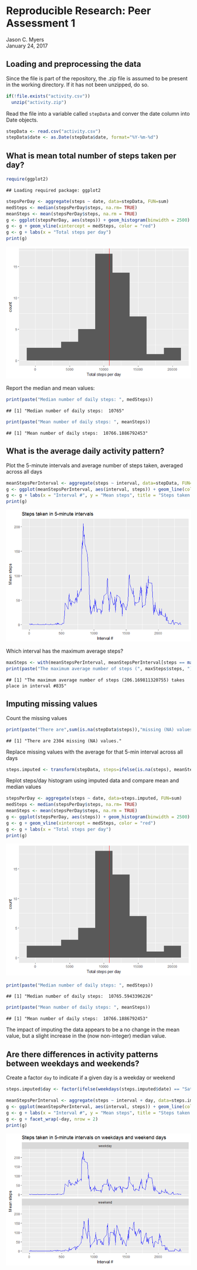 # Reproducible Research: Peer Assessment 1
Jason C. Myers  
January 24, 2017  


## Loading and preprocessing the data
Since the file is part of the repository, the .zip file is assumed to be present in the working directory. If it has not been unzipped, do so.

```r
if(!file.exists("activity.csv"))
  unzip("activity.zip")
```
Read the file into a variable called `stepData` and conver the date column into Date objects.

```r
stepData <- read.csv("activity.csv")
stepData$date <- as.Date(stepData$date, format="%Y-%m-%d")
```


## What is mean total number of steps taken per day?

```r
require(ggplot2)
```

```
## Loading required package: ggplot2
```

```r
stepsPerDay <- aggregate(steps ~ date, data=stepData, FUN=sum)
medSteps <- median(stepsPerDay$steps, na.rm= TRUE)
meanSteps <- mean(stepsPerDay$steps, na.rm = TRUE)
g <- ggplot(stepsPerDay, aes(steps)) + geom_histogram(binwidth = 2500)
g <- g + geom_vline(xintercept = medSteps, color = "red")
g <- g + labs(x = "Total steps per day")
print(g)
```

![](PA1_template_files/figure-html/unnamed-chunk-3-1.png)<!-- -->
  
  Report the median and mean values:

```r
print(paste("Median number of daily steps: ", medSteps))
```

```
## [1] "Median number of daily steps:  10765"
```

```r
print(paste("Mean number of daily steps: ", meanSteps))
```

```
## [1] "Mean number of daily steps:  10766.1886792453"
```

## What is the average daily activity pattern?
Plot the 5-minute intervals and average number of steps taken, averaged across all days  

```r
meanStepsPerInterval <- aggregate(steps ~ interval, data=stepData, FUN=mean)
g <- ggplot(meanStepsPerInterval, aes(interval, steps)) + geom_line(color = "blue")
g <- g + labs(x = "Interval #", y = "Mean steps", title = "Steps taken in 5-minute intervals")
print(g)
```

![](PA1_template_files/figure-html/unnamed-chunk-5-1.png)<!-- -->
  
Which interval has the maximum average steps?

```r
maxSteps <- with(meanStepsPerInterval, meanStepsPerInterval[steps == max(steps),])
print(paste("The maximum average number of steps (", maxSteps$steps, ") takes place in interval #", maxSteps$interval, sep=""))
```

```
## [1] "The maximum average number of steps (206.169811320755) takes place in interval #835"
```


## Imputing missing values
Count the missing values

```r
print(paste("There are",sum(is.na(stepData$steps)),"missing (NA) values."))
```

```
## [1] "There are 2304 missing (NA) values."
```
  
Replace missing values with the average for that 5-min interval across all days

```r
steps.imputed <- transform(stepData, steps=ifelse(is.na(steps), meanStepsPerInterval[meanStepsPerInterval$interval == interval, 2], steps))
```
  
  Replot steps/day histogram using imputed data and compare mean and median values

```r
stepsPerDay <- aggregate(steps ~ date, data=steps.imputed, FUN=sum)
medSteps <- median(stepsPerDay$steps, na.rm= TRUE)
meanSteps <- mean(stepsPerDay$steps, na.rm = TRUE)
g <- ggplot(stepsPerDay, aes(steps)) + geom_histogram(binwidth = 2500)
g <- g + geom_vline(xintercept = medSteps, color = "red")
g <- g + labs(x = "Total steps per day")
print(g)
```

![](PA1_template_files/figure-html/unnamed-chunk-9-1.png)<!-- -->

```r
print(paste("Median number of daily steps: ", medSteps))
```

```
## [1] "Median number of daily steps:  10765.5943396226"
```

```r
print(paste("Mean number of daily steps: ", meanSteps))
```

```
## [1] "Mean number of daily steps:  10766.1886792453"
```
  
  The impact of imputing the data appears to be a no change in the mean value, but a slight increase in the (now non-integer) median value.



## Are there differences in activity patterns between weekdays and weekends?
Create a factor `day` to indicate if a given day is a weekday or weekend

```r
steps.imputed$day <- factor(ifelse(weekdays(steps.imputed$date) == "Saturday" | weekdays(steps.imputed$date) == "Sunday", "weekend", "weekday"))
```

```r
meanStepsPerInterval <- aggregate(steps ~ interval + day, data=steps.imputed, FUN=mean)
g <- ggplot(meanStepsPerInterval, aes(interval, steps)) + geom_line(color = "blue")
g <- g + labs(x = "Interval #", y = "Mean steps", title = "Steps taken in 5-minute intervals on weekdays and weekend days")
g <- g + facet_wrap(~day, nrow = 2)
print(g)
```

![](PA1_template_files/figure-html/unnamed-chunk-11-1.png)<!-- -->
